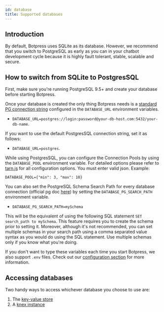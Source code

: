 ```yaml
---
id: database
title: Supported databases
---
```


## Introduction

By default, Botpress uses SQLite as its database. However, we recommend that you switch to PostgreSQL as early as you can in your chatbot development cycle because it is highly fault tolerant, stable, scalable and secure.

## How to switch from SQLite to PostgresSQL

First, make sure you're running PostgreSQL 9.5+ and create your database before starting Botpress.

Once your database is created the only thing Botpress needs is a [standard PG connection string](https://www.postgresql.org/docs/current/libpq-connect.html#LIBPQ-CONNSTRING) configured in the `DATABASE_URL` environment variables.

- `DATABASE_URL=postgres://login:password@your-db-host.com:5432/your-db-name`.

If you want to use the default PostgresSQL connection string, set it as follows:

- `DATABASE_URL=postgres`.

While using PostgresSQL, you can configure the Connection Pools by using the `DATABASE_POOL` environment variable. For detailed options please refer to [tarn.js](https://github.com/vincit/tarn.js) for all configuration options. You must enter valid json. Example:

`DATABASE_POOL={"min": 3, "max": 10}`

You can also set the PostgreSQL Schema Search Path for every database connection (official pg doc [here](https://www.postgresql.org/docs/current/ddl-schemas.html#DDL-SCHEMAS-PATH)) by setting the `DATABASE_PG_SEARCH_PATH` environment variable.

- `DATABASE_PG_SEARCH_PATH=mySchema`

This will be the equivalent of using the following SQL statement `SET search_path to mySchema`. This feature requires you to create the schema prior to setting it. Moreover, although it's not recommended, you can set multiple schemas in your search path using a comma separated value syntax as you would do using the SQL statement. Use multiple schemas only if you know what you're doing.

If you don't want to type these variables each time you start Botpress, we also support `.env` files. Check out our [configuration section](../advanced/configuration) for more information.

## Accessing databases

Two handy ways to access whichever database you choose to use are:

1. The [key-value store](https://botpress.com/reference/modules/_botpress_sdk_.kvs.html)
2. A [knex instance](http://knexjs.org/)
